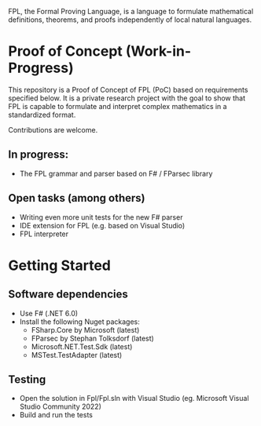 FPL, the Formal Proving Language, is a language to formulate
mathematical definitions, theorems, and proofs independently of 
local natural languages. 

# Proof of Concept (Work-in-Progress)

This repository is a Proof of Concept of FPL (PoC) based on requirements specified below.
It is a private research project with the goal to show that FPL is capable to formulate and interpret complex mathematics in a standardized format. 

Contributions are welcome. 

## In progress: 
* The FPL grammar and parser based on F# / FParsec library 

## Open tasks (among others)
* Writing even more unit tests for the new F# parser
* IDE extension for FPL (e.g. based on Visual Studio)
* FPL interpreter

# Getting Started

## Software dependencies
* Use F# (.NET 6.0)
* Install the following Nuget packages:
  * FSharp.Core by Microsoft (latest) 
  * FParsec by Stephan Tolksdorf (latest)
  * Microsoft.NET.Test.Sdk (latest)
  * MSTest.TestAdapter (latest)
## Testing
* Open the solution in Fpl/Fpl.sln with Visual Studio (eg. Microsoft Visual Studio Community 2022)
* Build and run the tests

